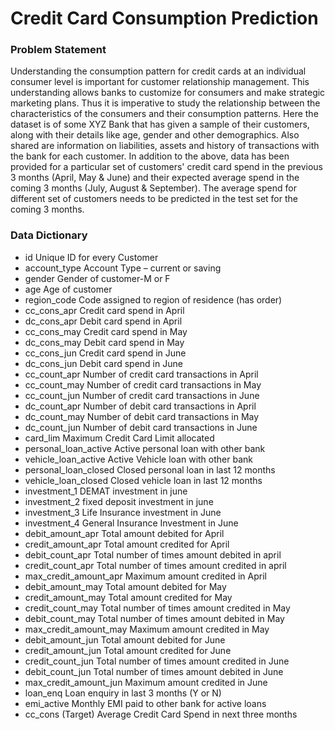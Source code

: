 # Credit Card Consumption Prediction
 
### Problem Statement
Understanding the consumption pattern for credit cards at an individual consumer level is important for customer relationship management. This understanding allows banks to customize for consumers and make strategic marketing plans. Thus it is imperative to study the relationship between the characteristics of the consumers and their consumption patterns. Here the dataset is of some XYZ Bank that has given a sample of their customers, along with their details like age, gender and other demographics. Also shared are information on liabilities, assets and history of transactions with the bank for each customer. In addition to the above, data has been provided for a particular set of customers' credit card spend in the previous 3 months (April, May & June) and their expected average spend in the coming 3 months (July, August & September). The average spend for different set of customers needs to be predicted in the test set for the coming 3 months.

### Data Dictionary

* id Unique ID for every Customer
* account_type Account Type – current or saving
* gender Gender of customer-M or F
* age Age of customer
* region_code Code assigned to region of residence (has order)
* cc_cons_apr Credit card spend in April
* dc_cons_apr Debit card spend in April
* cc_cons_may Credit card spend in May
* dc_cons_may Debit card spend in May
* cc_cons_jun Credit card spend in June
* dc_cons_jun Debit card spend in June
* cc_count_apr Number of credit card transactions in April
* cc_count_may Number of credit card transactions in May
* cc_count_jun Number of credit card transactions in June
* dc_count_apr Number of debit card transactions in April
* dc_count_may Number of debit card transactions in May
* dc_count_jun Number of debit card transactions in June
* card_lim Maximum Credit Card Limit allocated
* personal_loan_active Active personal loan with other bank
* vehicle_loan_active Active Vehicle loan with other bank
* personal_loan_closed Closed personal loan in last 12 months
* vehicle_loan_closed Closed vehicle loan in last 12 months
* investment_1 DEMAT investment in june
* investment_2 fixed deposit investment in june
* investment_3 Life Insurance investment in June
* investment_4 General Insurance Investment in June
* debit_amount_apr Total amount debited for April
* credit_amount_apr Total amount credited for April
* debit_count_apr Total number of times amount debited in april
* credit_count_apr Total number of times amount credited in april
* max_credit_amount_apr Maximum amount credited in April
* debit_amount_may Total amount debited for May
* credit_amount_may Total amount credited for May
* credit_count_may Total number of times amount credited in May
* debit_count_may Total number of times amount debited in May
* max_credit_amount_may Maximum amount credited in May
* debit_amount_jun Total amount debited for June
* credit_amount_jun Total amount credited for June
* credit_count_jun Total number of times amount credited in June
* debit_count_jun Total number of times amount debited in June
* max_credit_amount_jun Maximum amount credited in June
* loan_enq Loan enquiry in last 3 months (Y or N)
* emi_active Monthly EMI paid to other bank for active loans
* cc_cons (Target) Average Credit Card Spend in next three months
